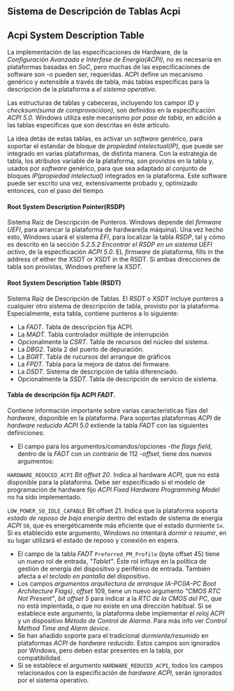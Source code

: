 ## Sistema de Descripción de Tablas Acpi 
## Acpi System Description Table 

La implementación de las especificaciones de Hardware, de la _Configuración Avanzada e 
Interfase de Energia(ACPI)_, no es necesaria en plataformas basadas en _SoC_, pero 
muchas de las especificaciones de software son -o pueden ser, requeridas. ACPI define 
un mecanismo genérico y extensible a través de tabla, más tablas específicas para la
descripción de la plataforma a _el sistema operativo_.

Las estructuras de tablas y cabeceras, incluyendo los campor _ID_ y _checksum(suma de
 comprovacióon)_, son definidos en la especificación _ACPI 5.0_. Windows utiliza este
mecanismo _por paso de tabla_, en adición a las tablas especificas que son descritas
en éste artículo.

La idea detás de estas tablas, es activar un _software_ genérico, para soportar el 
estandar de bloque de _propiedad intelectual(IP)_, que puede ser integrado en varias
plataformas, de distinta manera. Con la estrategia de tabla, los atributos variable
de la plataforma, son provistos en la tabla y, usados por _software_ genérico, para
que sea adaptado al conjunto de bloques _IP(propiedad intelectual)_ integrados en
la plataforma. Este software puede ser escrito una vez, extensivamente probado y,
optimizado entonces, con el paso del tiempo.

#### Root System Description Pointer(RSDP)
Sistema Raíz de Descripción de Punteros. Windows depende del _firmware UEFI_, para
arrancar la plataforma de hardware(la máquina). Una vez hecho esto, Windows usará
el sistema _EFI_, para localizar la tabla _RSDP_, tal y cómo es descrito en la 
sección _5.2.5.2 Encontrar el RSDP en un sistema UEFI activo_, de la especificación
_ACPI 5.0_. EL _firmware_ de plataforma, fills in the address of either the XSDT or
XSDT in the RSDT. Si ambas direcciones de tabla son provistas, Windows prefiere 
la _XSDT_.

#### Root System Description Table (RSDT)
Sistema Raíz de Descripción de Tablas. El _RSDT_ o _XSDT_ incluye punteros a cualquier
otro sistema de descripción de tabla, provisto por la plataforma. Especialmente, esta
tabla, contiene punteros a lo siguiente:

- La _FADT_. Tabla de descripción fija ACPI.
- La _MADT_. Tabla controlador múltiple de interrupción
- Opcionalmente la _CSRT_. Tabla de recursos del núcleo del sistema.
- La _DBG2_. Tabla 2 del puerto de depuración.
- La _BGRT_. Tabla de rucursos del arranque de gráficos
- La _FPDT_. Tabla para la mejora de datos del firmware.
- La _DSDT_. Sistema de descripción de tabla diferenciado.
- Opcionalmente la _SSDT_. Tabla de descripción de servicio de sistema.


#### Tabla de descripción fija ACPI _FADT_.
Contiene información importante sobre varias características fijas del _hardware_, 
disponible en la plataforma. Para soportas plataformas _ACPI_ de _hardware reducido_
_ACPI 5.0_ extiende la tabla _FADT_ con las siguientes definiciones:

 * El campo para los argumentos/comandos/opciones -_the flags field_, dentro de la _FADT_
con un contrario de 112 -_offset_, tiene dos nuevos argumentos:

`HARDWARE_REDUCED_ACPI`
_Bit offset 20_. Indica al hardware _ACPI_, que no está disponible para la plataforma. 
Debe ser especificado si el modelo de programación de hardware fijo _ACPI Fixed Hardware
Programming Model_ no ha sido implementado.

`LOW_POWER_S0_IDLE_CAPABLE`
Bit offset 21. Indica que la plataforma soporta _estado de reposo de baja energía_ dentro
del estado de sistema de energia _ACPI_ `S0`, que es energéticamente más eficiente que 
el estado durmiente `Sx`. Si es etablecido este argumento, Windows no intentará _dormir_
o _resumir_, en su lugar utilizará el estado de reposo y conexión en espera.

- El campo de la tabla _FADT_ `Preferred_PM_Profile` (byte offset 45) tiene un nuevo rol
de entrada, _"Tablet"_. Éste rol influye en la política de gestión de energía del 
dispositivo y periférico de entrada. También afecta a _el teclado en pantalla_ del 
dispositivo.
- Los campos _argumentos arquitectura de arranque IA-PC(IA-PC Boot Architecture Flags)_, 
_offset_ 109, tiene un nuevo argumento _"CMOS RTC Not Present"_, _bit offset 5_ para 
indicar a la _RTC de la CMOS del PC_, que no está implentada, o que no existe en una
dirección habitual. Si se establece este argumento, la plataforma debe implementar 
el _reloj ACPI_ y un dispositivo _Método de Control de Alarma_. Para más info ver
_Control Method Time and Alarm device_.
- Se han añadido soporte para el tradicional _durmiente/resumido_ en plataformas _ACPI_
de _hardware reducido_. Estos campos son ignorados por Windows, pero deben estar 
presentes en la tabla, por compatibilidad.
- Si se establece el argumento `HARDWARE_REDUCED_ACPI`, todos los campos relacionados con
la especificación de _hardware ACPI_, serán ignorados por el sistema operativo.







